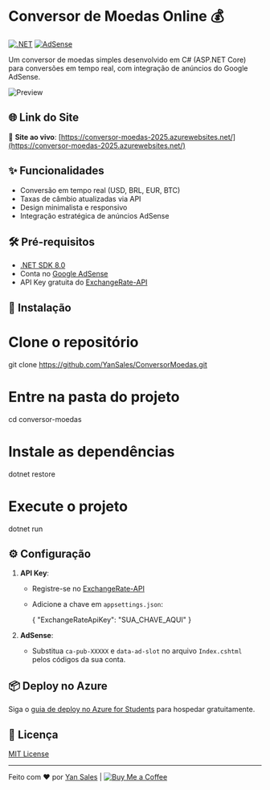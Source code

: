 # Conversor de Moedas Online 💰

[![.NET](https://img.shields.io/badge/.NET-8.0-blue)](https://dotnet.microsoft.com/)
[![AdSense](https://img.shields.io/badge/AdSense-Enabled-FFCA28)](https://adsense.google.com/)

Um conversor de moedas simples desenvolvido em C# (ASP.NET Core) para conversões em tempo real, com integração de anúncios do Google AdSense.

![Preview](https://via.placeholder.com/800x400.png?text=Preview+Conversor+Moedas+%7C+An%C3%BAncios+AdSense)

## 🌐 **Link do Site**
<!-- INSIRA SEU LINK APÓS O DEPLOY -->
🔗 **Site ao vivo**: [https://conversor-moedas-2025.azurewebsites.net/](https://conversor-moedas-2025.azurewebsites.net/) 

## ✨ Funcionalidades
- Conversão em tempo real (USD, BRL, EUR, BTC)
- Taxas de câmbio atualizadas via API
- Design minimalista e responsivo
- Integração estratégica de anúncios AdSense

## 🛠️ Pré-requisitos
- [.NET SDK 8.0](https://dotnet.microsoft.com/download)
- Conta no [Google AdSense](https://www.google.com/adsense)
- API Key gratuita do [ExchangeRate-API](https://www.exchangerate-api.com/)

## 🚀 Instalação

# Clone o repositório
git clone https://github.com/YanSales/ConversorMoedas.git

# Entre na pasta do projeto
cd conversor-moedas

# Instale as dependências
dotnet restore

# Execute o projeto
dotnet run


## ⚙️ Configuração
1. **API Key**:
   - Registre-se no [ExchangeRate-API](https://www.exchangerate-api.com/)
   - Adicione a chave em `appsettings.json`:
    
     {
       "ExchangeRateApiKey": "SUA_CHAVE_AQUI"
     }
    

2. **AdSense**:
   - Substitua `ca-pub-XXXXX` e `data-ad-slot` no arquivo `Index.cshtml` pelos códigos da sua conta.

## 📦 Deploy no Azure
Siga o [guia de deploy no Azure for Students](DEPLOY.md) para hospedar gratuitamente.

## 📄 Licença
[MIT License](LICENSE)

---

Feito com ❤️ por [Yan Sales](https://github.com/YanSales) | [![Buy Me a Coffee](https://img.shields.io/badge/Buy_Me_A_Coffee-FFDD00?style=flat)](https://www.buymeacoffee.com/seu-usuario)


